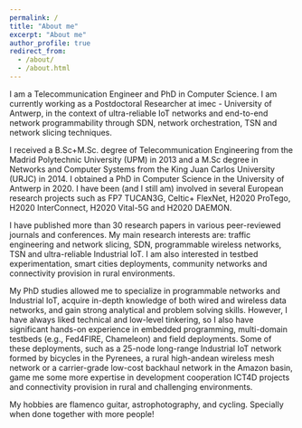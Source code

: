 ```yaml
---
permalink: /
title: "About me"
excerpt: "About me"
author_profile: true
redirect_from: 
  - /about/
  - /about.html
---
```


I am a Telecommunication Engineer and PhD in Computer Science. I am currently working as a Postdoctoral Researcher at imec - University of Antwerp, in the context of ultra-reliable IoT networks and end-to-end network programmability through SDN, network orchestration, TSN and network slicing techniques.

I received a B.Sc+M.Sc. degree of Telecommunication Engineering from the Madrid Polytechnic University (UPM) in 2013 and a M.Sc degree in Networks and Computer Systems from the King Juan Carlos University (URJC) in 2014. I obtained a PhD in Computer Science in the University of Antwerp in 2020. I have been (and I still am) involved in several European research projects such as FP7 TUCAN3G, Celtic+ FlexNet, H2020 ProTego, H2020 InterConnect, H2020 Vital-5G and H2020 DAEMON.

I have published more than 30 research papers in various peer-reviewed journals and conferences. My main research interests are: traffic engineering and network slicing, SDN, programmable wireless networks, TSN and ultra-reliable Industrial IoT. I am also interested in testbed experimentation, smart cities deployments, community networks and connectivity provision in rural environments.

My PhD studies allowed me to specialize in programmable networks and Industrial IoT, acquire in-depth knowledge of both wired and wireless data networks, and gain strong analytical and problem solving skills. However, I have always liked technical and low-level tinkering, so I also have significant hands-on experience in embedded programming, multi-domain testbeds (e.g., Fed4FIRE, Chameleon) and field deployments. Some of these deployments, such as a 25-node long-range Industrial IoT network formed by bicycles in the Pyrenees, a rural high-andean wireless mesh network or a carrier-grade low-cost backhaul network in the Amazon basin, game me some more expertise in development cooperation ICT4D projects and connectivity provision in rural and challenging environments.

My hobbies are flamenco guitar, astrophotography, and cycling. Specially when done together with more people!
